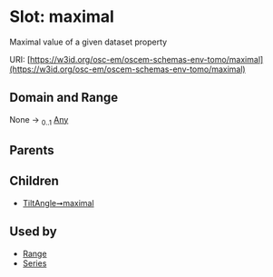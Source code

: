 
# Slot: maximal

Maximal value of a given dataset property

URI: [https://w3id.org/osc-em/oscem-schemas-env-tomo/maximal](https://w3id.org/osc-em/oscem-schemas-env-tomo/maximal)


## Domain and Range

None &#8594;  <sub>0..1</sub> [Any](Any.md)

## Parents


## Children

 *  [TiltAngle➞maximal](TiltAngle_maximal.md)

## Used by

 * [Range](Range.md)
 * [Series](Series.md)
